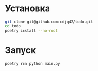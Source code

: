 # Установка
```bash
git clone git@github.com:cdjq42/todo.git
cd todo
poetry install --no-root
```




# Запуск
```bash
poetry run python main.py
```
